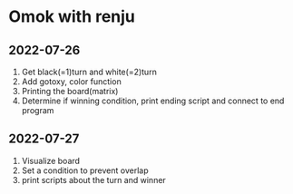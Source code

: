 # Omok with renju

2022-07-26
-------------
1. Get black(=1)turn and white(=2)turn
2. Add gotoxy, color function
3. Printing the board(matrix)
4. Determine if winning condition, print ending script and connect to end program

2022-07-27
-------------
1. Visualize board
2. Set a condition to prevent overlap
3. print scripts about the turn and winner

